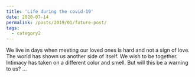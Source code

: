 ```yaml
---
title: 'Life during the covid-19'
date: 2020-07-14
permalink: /posts/2019/01/future-post/
tags:
  - category2
---
```


We live in days when meeting our loved ones is hard and not a sign of love. The world has shown us another side of itself. We wish to be together. Intimacy has taken on a different color and smell. But will this be a warning to us? ...
